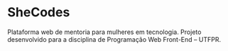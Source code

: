 # SheCodes
Plataforma web de mentoria para mulheres em tecnologia. Projeto desenvolvido para a disciplina de Programação Web Front-End – UTFPR.
